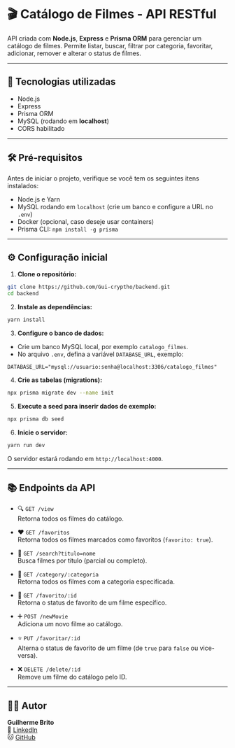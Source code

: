 # 🎬 Catálogo de Filmes - API RESTful

API criada com **Node.js**, **Express** e **Prisma ORM** para gerenciar um catálogo de filmes. Permite listar, buscar, filtrar por categoria, favoritar, adicionar, remover e alterar o status de filmes.

---

## 🚀 Tecnologias utilizadas

- Node.js
- Express
- Prisma ORM
- MySQL (rodando em **localhost**)
- CORS habilitado

---

## 🛠️ Pré-requisitos

Antes de iniciar o projeto, verifique se você tem os seguintes itens instalados:

- Node.js e Yarn
- MySQL rodando em `localhost` (crie um banco e configure a URL no `.env`)
- Docker (opcional, caso deseje usar containers)
- Prisma CLI: `npm install -g prisma`

---

## ⚙️ Configuração inicial

1. **Clone o repositório:**

```bash
git clone https://github.com/Gui-cryptho/backend.git
cd backend
```

2. **Instale as dependências:**

```bash
yarn install
```

3. **Configure o banco de dados:**

- Crie um banco MySQL local, por exemplo `catalogo_filmes`.
- No arquivo `.env`, defina a variável `DATABASE_URL`, exemplo:

```env
DATABASE_URL="mysql://usuario:senha@localhost:3306/catalogo_filmes"
```

4. **Crie as tabelas (migrations):**

```bash
npx prisma migrate dev --name init
```

5. **Execute a seed para inserir dados de exemplo:**

```bash
npx prisma db seed
```

6. **Inicie o servidor:**

```bash
yarn run dev
```

O servidor estará rodando em `http://localhost:4000`.

---

## 📚 Endpoints da API

- 🔍 `GET /view`  
  Retorna todos os filmes do catálogo.

- ❤️ `GET /favoritos`  
  Retorna todos os filmes marcados como favoritos (`favorito: true`).

- 🔎 `GET /search?titulo=nome`  
  Busca filmes por título (parcial ou completo).

- 🎯 `GET /category/:categoria`  
  Retorna todos os filmes com a categoria especificada.

- 🔁 `GET /favorito/:id`  
  Retorna o status de favorito de um filme específico.

- ➕ `POST /newMovie`  
  Adiciona um novo filme ao catálogo.

- ⭐ `PUT /favoritar/:id`  
  Alterna o status de favorito de um filme (de `true` para `false` ou vice-versa).

- ❌ `DELETE /delete/:id`  
  Remove um filme do catálogo pelo ID.

---

## 🧑‍💻 Autor

**Guilherme Brito**  
🔗 [LinkedIn](https://www.linkedin.com/in/guilherme-brito-utfpr)  
🐱 [GitHub](https://github.com/Gui-cryptho)